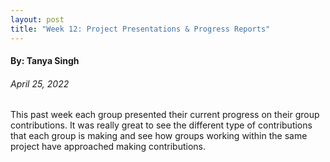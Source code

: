 ```yaml
---
layout: post
title: "Week 12: Project Presentations & Progress Reports"
---
```


#### By: Tanya Singh
###### April 25, 2022 

This past week each group presented their current progress on their group contributions. It was really great to see the different type of contributions that each group is making and see how groups working within the same project have approached making contributions. 
